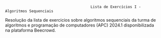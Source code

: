                                            Lista de Exercícios I - Algoritmos Sequenciais

  Resolução da lista de exercicios sobre algoritmos sequenciais da turma de algoritmos e programação de computadores (APC) 2024.1 disponibilizada na plataforma Beecrowd.

